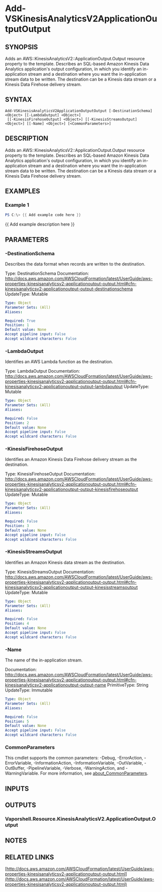# Add-VSKinesisAnalyticsV2ApplicationOutputOutput

## SYNOPSIS
Adds an AWS::KinesisAnalyticsV2::ApplicationOutput.Output resource property to the template.
Describes an SQL-based Amazon Kinesis Data Analytics application's output configuration, in which you identify an in-application stream and a destination where you want the in-application stream data to be written.
The destination can be a Kinesis data stream or a Kinesis Data Firehose delivery stream.

## SYNTAX

```
Add-VSKinesisAnalyticsV2ApplicationOutputOutput [-DestinationSchema] <Object> [[-LambdaOutput] <Object>]
 [[-KinesisFirehoseOutput] <Object>] [[-KinesisStreamsOutput] <Object>] [[-Name] <Object>] [<CommonParameters>]
```

## DESCRIPTION
Adds an AWS::KinesisAnalyticsV2::ApplicationOutput.Output resource property to the template.
Describes an SQL-based Amazon Kinesis Data Analytics application's output configuration, in which you identify an in-application stream and a destination where you want the in-application stream data to be written.
The destination can be a Kinesis data stream or a Kinesis Data Firehose delivery stream.

## EXAMPLES

### Example 1
```powershell
PS C:\> {{ Add example code here }}
```

{{ Add example description here }}

## PARAMETERS

### -DestinationSchema
Describes the data format when records are written to the destination.

Type: DestinationSchema
Documentation: http://docs.aws.amazon.com/AWSCloudFormation/latest/UserGuide/aws-properties-kinesisanalyticsv2-applicationoutput-output.html#cfn-kinesisanalyticsv2-applicationoutput-output-destinationschema
UpdateType: Mutable

```yaml
Type: Object
Parameter Sets: (All)
Aliases:

Required: True
Position: 1
Default value: None
Accept pipeline input: False
Accept wildcard characters: False
```

### -LambdaOutput
Identifies an AWS Lambda function as the destination.

Type: LambdaOutput
Documentation: http://docs.aws.amazon.com/AWSCloudFormation/latest/UserGuide/aws-properties-kinesisanalyticsv2-applicationoutput-output.html#cfn-kinesisanalyticsv2-applicationoutput-output-lambdaoutput
UpdateType: Mutable

```yaml
Type: Object
Parameter Sets: (All)
Aliases:

Required: False
Position: 2
Default value: None
Accept pipeline input: False
Accept wildcard characters: False
```

### -KinesisFirehoseOutput
Identifies an Amazon Kinesis Data Firehose delivery stream as the destination.

Type: KinesisFirehoseOutput
Documentation: http://docs.aws.amazon.com/AWSCloudFormation/latest/UserGuide/aws-properties-kinesisanalyticsv2-applicationoutput-output.html#cfn-kinesisanalyticsv2-applicationoutput-output-kinesisfirehoseoutput
UpdateType: Mutable

```yaml
Type: Object
Parameter Sets: (All)
Aliases:

Required: False
Position: 3
Default value: None
Accept pipeline input: False
Accept wildcard characters: False
```

### -KinesisStreamsOutput
Identifies an Amazon Kinesis data stream as the destination.

Type: KinesisStreamsOutput
Documentation: http://docs.aws.amazon.com/AWSCloudFormation/latest/UserGuide/aws-properties-kinesisanalyticsv2-applicationoutput-output.html#cfn-kinesisanalyticsv2-applicationoutput-output-kinesisstreamsoutput
UpdateType: Mutable

```yaml
Type: Object
Parameter Sets: (All)
Aliases:

Required: False
Position: 4
Default value: None
Accept pipeline input: False
Accept wildcard characters: False
```

### -Name
The name of the in-application stream.

Documentation: http://docs.aws.amazon.com/AWSCloudFormation/latest/UserGuide/aws-properties-kinesisanalyticsv2-applicationoutput-output.html#cfn-kinesisanalyticsv2-applicationoutput-output-name
PrimitiveType: String
UpdateType: Immutable

```yaml
Type: Object
Parameter Sets: (All)
Aliases:

Required: False
Position: 5
Default value: None
Accept pipeline input: False
Accept wildcard characters: False
```

### CommonParameters
This cmdlet supports the common parameters: -Debug, -ErrorAction, -ErrorVariable, -InformationAction, -InformationVariable, -OutVariable, -OutBuffer, -PipelineVariable, -Verbose, -WarningAction, and -WarningVariable. For more information, see [about_CommonParameters](http://go.microsoft.com/fwlink/?LinkID=113216).

## INPUTS

## OUTPUTS

### Vaporshell.Resource.KinesisAnalyticsV2.ApplicationOutput.Output
## NOTES

## RELATED LINKS

[http://docs.aws.amazon.com/AWSCloudFormation/latest/UserGuide/aws-properties-kinesisanalyticsv2-applicationoutput-output.html](http://docs.aws.amazon.com/AWSCloudFormation/latest/UserGuide/aws-properties-kinesisanalyticsv2-applicationoutput-output.html)


